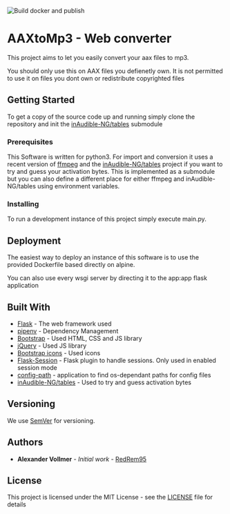 ![Build docker and publish](https://github.com/RedRem95/aax-to-mp3-web-converter/workflows/Build%20docker%20and%20publish/badge.svg)
# AAXtoMp3 - Web converter

This project aims to let you easily convert your aax files to mp3.

You should only use this on AAX files you defienetly own. It is not permitted to use it on files you dont own or redistribute copyrighted files

## Getting Started

To get a copy of the source code up and running simply clone the repository and init the [inAudible-NG/tables](https://github.com/inAudible-NG/tables) submodule

### Prerequisites

This Software is written for python3. For import and conversion it uses a recent version of [ffmpeg](https://ffmpeg.org/) and the [inAudible-NG/tables](https://github.com/inAudible-NG/tables) project if you want to try and guess your activation bytes. This is implemented as a submodule but you can also define a different place for either ffmpeg and inAudible-NG/tables using environment variables. 

### Installing

To run a development instance of this project simply execute main.py.

## Deployment

The easiest way to deploy an instance of this software is to use the provided Dockerfile based directly on alpine.

You can also use every wsgi server by directing it to the app:app flask application

## Built With

* [Flask](https://flask.palletsprojects.com) - The web framework used
* [pipenv](https://github.com/pypa/pipenv) - Dependency Management
* [Bootstrap](https://getbootstrap.com) - Used HTML, CSS and JS library
* [jQuery](https://jquery.com/) - Used JS library
* [Bootstrap icons](https://icons.getbootstrap.com) - Used icons
* [Flask-Session](https://github.com/fengsp/flask-session) - Flask plugin to handle sessions. Only used in enabled session mode
* [config-path](https://github.com/barry-scott/config-path) - application to find os-dependant paths for config files
* [inAudible-NG/tables](https://github.com/inAudible-NG/tables) - Used to try and guess activation bytes

## Versioning

We use [SemVer](http://semver.org/) for versioning. 

## Authors

* **Alexander Vollmer** - *Initial work* - [RedRem95](https://github.com/RedRem95)

## License

This project is licensed under the MIT License - see the [LICENSE](LICENSE) file for details

